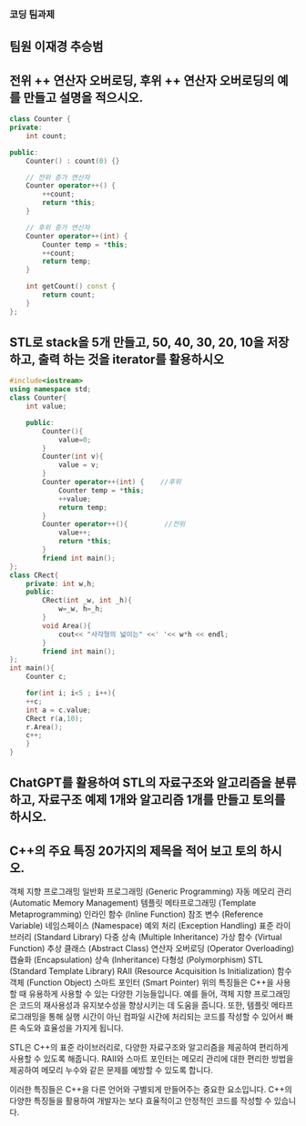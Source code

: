### 코딩 팀과제
## 팀원 이재경 추승범
## 전위 ++ 연산자 오버로딩, 후위 ++ 연산자 오버로딩의 예를 만들고 설명을 적으시오.
``` c++
class Counter {
private:
    int count;

public:
    Counter() : count(0) {}

    // 전위 증가 연산자
    Counter operator++() {
        ++count;
        return *this;
    }

    // 후위 증가 연산자
    Counter operator++(int) {
        Counter temp = *this;
        ++count;
        return temp;
    }

    int getCount() const {
        return count;
    }
};
```

## STL로 stack을 5개 만들고, 50, 40, 30, 20, 10을 저장하고, 출력 하는 것을 iterator를 활용하시오
```c++
#include<iostream>
using namespace std;
class Counter{
    int value;

    public:
        Counter(){
            value=0;
        }
        Counter(int v){
            value = v;
        }
        Counter operator++(int) {    //후위 
            Counter temp = *this;
            ++value;
            return temp;
        }
        Counter operator++(){         //전위
            value++;
            return *this;
        }
        friend int main();
};
class CRect{
    private: int w,h;
    public:
        CRect(int _w, int _h){
            w=_w, h=_h;
        }
        void Area(){
            cout<< "사각형의 넓이는" <<' '<< w*h << endl;
        }
        friend int main();
};
int main(){
    Counter c;

    for(int i; i<5 ; i++){
    ++c;
    int a = c.value;
    CRect r(a,10);
    r.Area();
    c++;
    }
}
```
## ChatGPT를 활용하여 STL의 자료구조와 알고리즘을 분류하고, 자료구조 예제 1개와 알고리즘 1개를 만들고 토의를 하시오.

## C++의 주요 특징 20가지의 제목을 적어 보고 토의 하시오.
객체 지향 프로그래밍
일반화 프로그래밍 (Generic Programming)
자동 메모리 관리 (Automatic Memory Management)
템플릿 메타프로그래밍 (Template Metaprogramming)
인라인 함수 (Inline Function)
참조 변수 (Reference Variable)
네임스페이스 (Namespace)
예외 처리 (Exception Handling)
표준 라이브러리 (Standard Library)
다중 상속 (Multiple Inheritance)
가상 함수 (Virtual Function)
추상 클래스 (Abstract Class)
연산자 오버로딩 (Operator Overloading)
캡슐화 (Encapsulation)
상속 (Inheritance)
다형성 (Polymorphism)
STL (Standard Template Library)
RAII (Resource Acquisition Is Initialization)
함수 객체 (Function Object)
스마트 포인터 (Smart Pointer)
위의 특징들은 C++을 사용할 때 유용하게 사용할 수 있는 다양한 기능들입니다. 예를 들어, 객체 지향 프로그래밍은 코드의 재사용성과 유지보수성을 향상시키는 데 도움을 줍니다. 또한, 템플릿 메타프로그래밍을 통해 실행 시간이 아닌 컴파일 시간에 처리되는 코드를 작성할 수 있어서 빠른 속도와 효율성을 가지게 됩니다.

STL은 C++의 표준 라이브러리로, 다양한 자료구조와 알고리즘을 제공하여 편리하게 사용할 수 있도록 해줍니다. RAII와 스마트 포인터는 메모리 관리에 대한 편리한 방법을 제공하여 메모리 누수와 같은 문제를 예방할 수 있도록 합니다.

이러한 특징들은 C++을 다른 언어와 구별되게 만들어주는 중요한 요소입니다. C++의 다양한 특징들을 활용하여 개발자는 보다 효율적이고 안정적인 코드를 작성할 수 있습니다.

